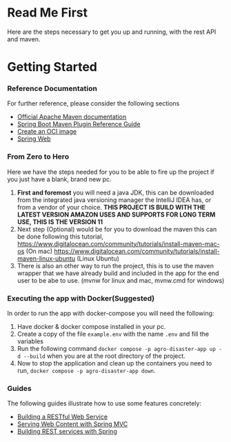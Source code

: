 # Read Me First

Here are the steps necessary to get you up and running, with the rest API and maven.

# Getting Started

### Reference Documentation
For further reference, please consider the following sections

* [Official Apache Maven documentation](https://maven.apache.org/guides/index.html)
* [Spring Boot Maven Plugin Reference Guide](https://docs.spring.io/spring-boot/docs/3.2.0/maven-plugin/reference/html/)
* [Create an OCI image](https://docs.spring.io/spring-boot/docs/3.2.0/maven-plugin/reference/html/#build-image)
* [Spring Web](https://docs.spring.io/spring-boot/docs/3.2.0/reference/htmlsingle/index.html#web)

### From Zero to Hero

Here we have the steps needed for you to be able to fire up the project if you just have a blank, brand new pc.

1. **First and foremost** you will need a java JDK, this can be downloaded
   from the integrated java versioning manager the IntelliJ IDEA has,
   or from a vendor of your choice. **THIS PROJECT IS BUILD WITH THE LATEST VERSION AMAZON USES AND SUPPORTS FOR LONG TERM USE,
   THIS IS THE VERSION 11**
2. Next step (Optional) would be for you to download the maven this can be done following this tutorial, https://www.digitalocean.com/community/tutorials/install-maven-mac-os (On mac)
   https://www.digitalocean.com/community/tutorials/install-maven-linux-ubuntu (Linux Ubuntu)
3. There is also an other way to run the project, this is to use the maven wrapper that we have already build and included in the app for the end
   user to be abe to use. (mvnw for linux and mac, mvnw.cmd for windows)


### Executing the app with Docker(Suggested)
In order to run the app with docker-compose you will need the following:

1. Have docker & docker compose installed in your pc.
2. Create a copy of the file `example.env` with the name `.env` and fill the variables
3. Run the following command `docker compose -p agro-disaster-app up -d --build` when you are at the root directory of the project.
4. Now to stop the application and clean up the containers you need to run, `docker compose -p agro-disaster-app down`.

### Guides
The following guides illustrate how to use some features concretely:

* [Building a RESTful Web Service](https://spring.io/guides/gs/rest-service/)
* [Serving Web Content with Spring MVC](https://spring.io/guides/gs/serving-web-content/)
* [Building REST services with Spring](https://spring.io/guides/tutorials/rest/)

